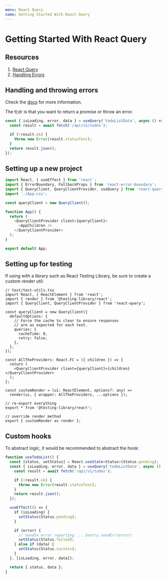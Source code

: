 ```yaml
---
menu: React Query
name: Getting Started With React Query
---
```


# Getting Started With React Query

## Resources

1. [React Query](https://react-query.tanstack.com/)
2. [Handling Errors](<(https://react-query.tanstack.com/guides/query-functions#handling-and-throwing-errors)>)

## Handling and throwing errors

Check the [docs](https://react-query.tanstack.com/guides/query-functions#handling-and-throwing-errors) for more information.

The tl;dr is that you want to return a promise or throw an error.

```js
const { isLoading, error, data } = useQuery('todoListData', async () => {
  const result = await fetch('/api/v1/todos');

  if (!result.ok) {
    throw new Error(result.statusText);
  }
  return result.json();
});
```

## Setting up a new project

```js
import React, { useEffect } from 'react';
import { ErrorBoundary, FallbackProps } from 'react-error-boundary';
import { QueryClient, QueryClientProvider, useQuery } from 'react-query';
import './App.css';

const queryClient = new QueryClient();

function App() {
  return (
    <QueryClientProvider client={queryClient}>
      <AppChildren />
    </QueryClientProvider>
  );
}

export default App;
```

## Setting up for testing

If using with a library such as React Testing Library, be sure to create a custom render util:

```tsx
// test/test-utils.tsx
import React, { ReactElement } from 'react';
import { render } from '@testing-library/react';
import { QueryClient, QueryClientProvider } from 'react-query';

const queryClient = new QueryClient({
  defaultOptions: {
    // Force the cache to clear to ensure responses
    // are as expected for each test.
    queries: {
      cacheTime: 0,
      retry: false,
    },
  },
});

const AllTheProviders: React.FC = ({ children }) => {
  return (
    <QueryClientProvider client={queryClient}>{children}</QueryClientProvider>
  );
};

const customRender = (ui: ReactElement, options?: any) =>
  render(ui, { wrapper: AllTheProviders, ...options });

// re-export everything
export * from '@testing-library/react';

// override render method
export { customRender as render };
```

## Custom hooks

To abstract logic, it would be recommended to abstract the hook:

```ts
function useTodoList() {
  const [status, setStatus] = React.useState<Status>(Status.pending);
  const { isLoading, error, data } = useQuery('todoListData', async () => {
    const result = await fetch('/api/v1/todos');

    if (!result.ok) {
      throw new Error(result.statusText);
    }
    return result.json();
  });

  useEffect(() => {
    if (isLoading) {
      setStatus(Status.pending);
    }

    if (error) {
      // handle error reporting ... Sentry.sendErr(error)
      setStatus(Status.failed);
    } else if (data) {
      setStatus(Status.success);
    }
  }, [isLoading, error, data]);

  return { status, data };
}
```
